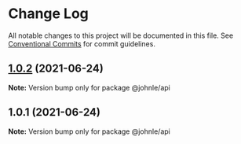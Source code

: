 # Change Log

All notable changes to this project will be documented in this file.
See [Conventional Commits](https://conventionalcommits.org) for commit guidelines.

## [1.0.2](https://github.com/JohnLeSked/monorepo-with-lerna-demo/compare/v1.0.1...v1.0.2) (2021-06-24)

**Note:** Version bump only for package @johnle/api





## 1.0.1 (2021-06-24)

**Note:** Version bump only for package @johnle/api
